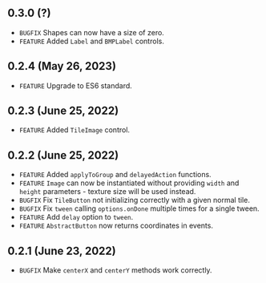 ## 0.3.0 (?)
- `BUGFIX` Shapes can now have a size of zero.
- `FEATURE` Added `Label` and `BMPLabel` controls.

## 0.2.4 (May 26, 2023)
- `FEATURE` Upgrade to ES6 standard.

## 0.2.3 (June 25, 2022)
- `FEATURE` Added `TileImage` control.

## 0.2.2 (June 25, 2022)
- `FEATURE` Added `applyToGroup` and `delayedAction` functions.
- `FEATURE` `Image` can now be instantiated without providing `width` and `height` parameters - texture size will be used instead.
- `BUGFIX` Fix `TileButton` not initializing correctly with a given normal tile.
- `BUGFIX` Fix `tween` calling `options.onDone` multiple times for a single tween.
- `FEATURE` Add `delay` option to `tween`.
- `FEATURE` `AbstractButton` now returns coordinates in events.

## 0.2.1 (June 23, 2022)
- `BUGFIX` Make `centerX` and `centerY` methods work correctly.
